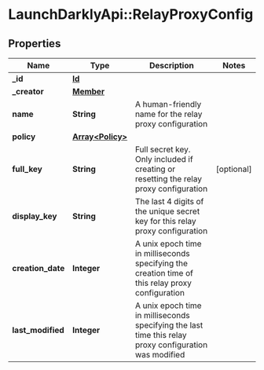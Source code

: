 # LaunchDarklyApi::RelayProxyConfig

## Properties
Name | Type | Description | Notes
------------ | ------------- | ------------- | -------------
**_id** | [**Id**](Id.md) |  | 
**_creator** | [**Member**](Member.md) |  | 
**name** | **String** | A human-friendly name for the relay proxy configuration | 
**policy** | [**Array&lt;Policy&gt;**](Policy.md) |  | 
**full_key** | **String** | Full secret key. Only included if creating or resetting the relay proxy configuration | [optional] 
**display_key** | **String** | The last 4 digits of the unique secret key for this relay proxy configuration | 
**creation_date** | **Integer** | A unix epoch time in milliseconds specifying the creation time of this relay proxy configuration | 
**last_modified** | **Integer** | A unix epoch time in milliseconds specifying the last time this relay proxy configuration was modified | 


